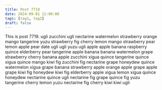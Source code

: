 ```yaml
---
title: Post 7719
date: 2024-09-01 12:00:00
tags: [tag1, tag2]
draft: false
---
```

This is post 7719.
ugli
zucchini
ugli
nectarine
watermelon
strawberry
orange
mango
tangerine
yuzu
strawberry
fig
cherry
lemon
mango
strawberry
pear
lemon
apple
pear
date
ugli
ugli
yuzu
ugli
apple
apple
banana
raspberry
quince
elderberry
pear
tangerine
apple
banana
banana
watermelon
grape
strawberry
cherry
banana
apple
zucchini
xigua
quince
tangerine
quince
xigua
quince
mango
kiwi
fig
zucchini
fig
nectarine
grape
honeydew
quince
watermelon
xigua
grape
banana
strawberry
apple
orange
apple
grape
apple
grape
kiwi
fig
honeydew
kiwi
fig
elderberry
apple
xigua
lemon
xigua
quince
honeydew
nectarine
quince
ugli
nectarine
fig
grape
quince
fig
yuzu
tangerine
cherry
lemon
yuzu
nectarine
fig
cherry
kiwi
kiwi
ugli
